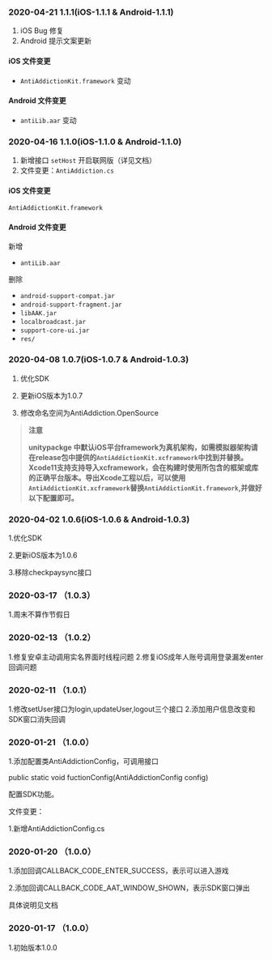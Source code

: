 
### 2020-04-21  1.1.1(iOS-1.1.1 & Android-1.1.1)

1. iOS Bug 修复
2. Android 提示文案更新
#### iOS 文件变更
- `AntiAddictionKit.framework` 变动

#### Android 文件变更
- `antiLib.aar` 变动

### 2020-04-16  1.1.0(iOS-1.1.0 & Android-1.1.0)

1. 新增接口 `setHost` 开启联网版（详见文档）
2. 文件变更：`AntiAddiction.cs`
#### iOS 文件变更
`AntiAddictionKit.framework`

#### Android 文件变更
新增
- `antiLib.aar`

删除
- `android-support-compat.jar`
- `android-support-fragment.jar`
- `libAAK.jar`
- `localbroadcast.jar`
- `support-core-ui.jar`
- `res/`

### 2020-04-08  1.0.7(iOS-1.0.7 & Android-1.0.3)

1. 优化SDK

2. 更新iOS版本为1.0.7

3. 修改命名空间为AntiAddiction.OpenSource

> **注意**
> 
> **unitypackge 中默认iOS平台framework为真机架构，如需模拟器架构请在release包中提供的`AntiAddictionKit.xcframework`中找到并替换。Xcode11支持支持导入xcframework，会在构建时使用所包含的框架或库的正确平台版本。导出Xcode工程以后，可以使用`AntiAddictionKit.xcframework`替换`AntiAddictionKit.framework`,并做好以下配置即可。**


### 2020-04-02  1.0.6(iOS-1.0.6 & Android-1.0.3)

1.优化SDK

2.更新iOS版本为1.0.6

3.移除checkpaysync接口


### 2020-03-17  （1.0.3）

1.周末不算作节假日

### 2020-02-13  （1.0.2）

1.修复安卓主动调用实名界面时线程问题
2.修复iOS成年人账号调用登录漏发enter回调问题

### 2020-02-11  （1.0.1）

1.修改setUser接口为login,updateUser,logout三个接口
2.添加用户信息改变和SDK窗口消失回调


### 2020-01-21  （1.0.0）

1.添加配置类AntiAddictionConfig，可调用接口

public static void fuctionConfig(AntiAddictionConfig config)

配置SDK功能。

文件变更：

1.新增AntiAddictionConfig.cs

### 2020-01-20  （1.0.0）

1.添加回调CALLBACK_CODE_ENTER_SUCCESS，表示可以进入游戏

2.添加回调CALLBACK_CODE_AAT_WINDOW_SHOWN，表示SDK窗口弹出

具体说明见文档


### 2020-01-17  （1.0.0）

1.初始版本1.0.0

